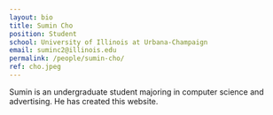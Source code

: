 ```yaml
---
layout: bio
title: Sumin Cho
position: Student
school: University of Illinois at Urbana-Champaign
email: suminc2@illinois.edu
permalink: /people/sumin-cho/
ref: cho.jpeg
---
```

Sumin is an undergraduate student majoring in computer science and advertising. He has created this website.
